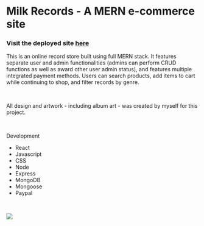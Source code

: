<h1>Milk Records - A MERN e-commerce site</h>
<h3>Visit the deployed site <a href="http://milkrecords.herokuapp.com/">here</a></h3
  <br/>
<p>This is an online record store built using full MERN stack.  It features separate user and admin functionalities (admins can perform CRUD functions as well as award other user admin status), and features multiple integrated payment methods. Users can search products, add items to cart while continuing to shop, and filter records by genre.</p> 
<br/>
<p>All design and artwork - including album art - was created by myself for this project.<p/>

<br/>

 <p>Development</p>
    <ul>
    <li>React</li>
    <li>Javascript</li>
    <li>CSS</li>
  <li>Node</li>
  <li>Express</li>
  <li>MongoDB</li>
  <li>Mongoose</li>
  <li>Paypal</li>
   
  </ul>
  
  <br/>
  
  ![](records.gif)




